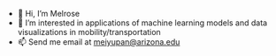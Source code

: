 - 👋 Hi, I’m Melrose
- 👀 I’m interested in applications of machine learning models and data visualizations in mobility/transportation
- 📫 Send me email at meiyupan@arizona.edu
